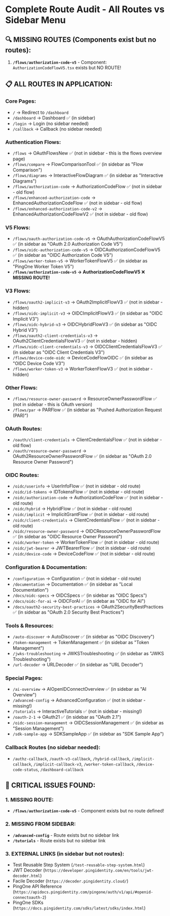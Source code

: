 # Complete Route Audit - All Routes vs Sidebar Menu

## 🔍 MISSING ROUTES (Components exist but no routes):
1. **`/flows/authorization-code-v5`** - Component: `AuthorizationCodeFlowV5.tsx` exists but NO ROUTE!

## 📋 ALL ROUTES IN APPLICATION:

### Core Pages:
- `/` → Redirect to `/dashboard`
- `/dashboard` → Dashboard ✅ (in sidebar)
- `/login` → Login (no sidebar needed)
- `/callback` → Callback (no sidebar needed)

### Authentication Flows:
- `/flows` → OAuthFlowsNew ✅ (not in sidebar - this is the flows overview page)
- `/flows/compare` → FlowComparisonTool ✅ (in sidebar as "Flow Comparison")
- `/flows/diagrams` → InteractiveFlowDiagram ✅ (in sidebar as "Interactive Diagrams")
- `/flows/authorization-code` → AuthorizationCodeFlow ✅ (not in sidebar - old flow)
- `/flows/enhanced-authorization-code` → EnhancedAuthorizationCodeFlow ✅ (not in sidebar - old flow)
- `/flows/enhanced-authorization-code-v2` → EnhancedAuthorizationCodeFlowV2 ✅ (not in sidebar - old flow)

### V5 Flows:
- `/flows/oauth-authorization-code-v5` → OAuthAuthorizationCodeFlowV5 ✅ (in sidebar as "OAuth 2.0 Authorization Code V5")
- `/flows/oidc-authorization-code-v5` → OIDCAuthorizationCodeFlowV5 ✅ (in sidebar as "OIDC Authorization Code V5")
- `/flows/worker-token-v5` → WorkerTokenFlowV5 ✅ (in sidebar as "PingOne Worker Token V5")
- **`/flows/authorization-code-v5` → AuthorizationCodeFlowV5** ❌ **MISSING ROUTE!**

### V3 Flows:
- `/flows/oauth2-implicit-v3` → OAuth2ImplicitFlowV3 ✅ (not in sidebar - hidden)
- `/flows/oidc-implicit-v3` → OIDCImplicitFlowV3 ✅ (in sidebar as "OIDC Implicit V3")
- `/flows/oidc-hybrid-v3` → OIDCHybridFlowV3 ✅ (in sidebar as "OIDC Hybrid V3")
- `/flows/oauth2-client-credentials-v3` → OAuth2ClientCredentialsFlowV3 ✅ (not in sidebar - hidden)
- `/flows/oidc-client-credentials-v3` → OIDCClientCredentialsFlowV3 ✅ (in sidebar as "OIDC Client Credentials V3")
- `/flows/device-code-oidc` → DeviceCodeFlowOIDC ✅ (in sidebar as "OIDC Device Code V3")
- `/flows/worker-token-v3` → WorkerTokenFlowV3 ✅ (not in sidebar - hidden)

### Other Flows:
- `/flows/resource-owner-password` → ResourceOwnerPasswordFlow ✅ (not in sidebar - this is OAuth version)
- `/flows/par` → PARFlow ✅ (in sidebar as "Pushed Authorization Request (PAR)")

### OAuth Routes:
- `/oauth/client-credentials` → ClientCredentialsFlow ✅ (not in sidebar - old flow)
- `/oauth/resource-owner-password` → OAuth2ResourceOwnerPasswordFlow ✅ (in sidebar as "OAuth 2.0 Resource Owner Password")

### OIDC Routes:
- `/oidc/userinfo` → UserInfoFlow ✅ (not in sidebar - old route)
- `/oidc/id-tokens` → IDTokensFlow ✅ (not in sidebar - old route)
- `/oidc/authorization-code` → AuthorizationCodeFlow ✅ (not in sidebar - old route)
- `/oidc/hybrid` → HybridFlow ✅ (not in sidebar - old route)
- `/oidc/implicit` → ImplicitGrantFlow ✅ (not in sidebar - old route)
- `/oidc/client-credentials` → ClientCredentialsFlow ✅ (not in sidebar - old route)
- `/oidc/resource-owner-password` → OIDCResourceOwnerPasswordFlow ✅ (in sidebar as "OIDC Resource Owner Password")
- `/oidc/worker-token` → WorkerTokenFlow ✅ (not in sidebar - old route)
- `/oidc/jwt-bearer` → JWTBearerFlow ✅ (not in sidebar - old route)
- `/oidc/device-code` → DeviceCodeFlow ✅ (not in sidebar - old route)

### Configuration & Documentation:
- `/configuration` → Configuration ✅ (not in sidebar - old route)
- `/documentation` → Documentation ✅ (in sidebar as "Local Documentation")
- `/docs/oidc-specs` → OIDCSpecs ✅ (in sidebar as "OIDC Specs")
- `/docs/oidc-for-ai` → OIDCForAI ✅ (in sidebar as "OIDC for AI")
- `/docs/oauth2-security-best-practices` → OAuth2SecurityBestPractices ✅ (in sidebar as "OAuth 2.0 Security Best Practices")

### Tools & Resources:
- `/auto-discover` → AutoDiscover ✅ (in sidebar as "OIDC Discovery")
- `/token-management` → TokenManagement ✅ (in sidebar as "Token Management")
- `/jwks-troubleshooting` → JWKSTroubleshooting ✅ (in sidebar as "JWKS Troubleshooting")
- `/url-decoder` → URLDecoder ✅ (in sidebar as "URL Decoder")

### Special Pages:
- `/ai-overview` → AIOpenIDConnectOverview ✅ (in sidebar as "AI Overview")
- `/advanced-config` → AdvancedConfiguration ✅ (not in sidebar - missing!)
- `/tutorials` → InteractiveTutorials ✅ (not in sidebar - missing!)
- `/oauth-2-1` → OAuth21 ✅ (in sidebar as "OAuth 2.1")
- `/oidc-session-management` → OIDCSessionManagement ✅ (in sidebar as "Session Management")
- `/sdk-sample-app` → SDKSampleApp ✅ (in sidebar as "SDK Sample App")

### Callback Routes (no sidebar needed):
- `/authz-callback`, `/oauth-v3-callback`, `/hybrid-callback`, `/implicit-callback`, `/implicit-callback-v3`, `/worker-token-callback`, `/device-code-status`, `/dashboard-callback`

## 🚨 CRITICAL ISSUES FOUND:

### 1. MISSING ROUTE:
- **`/flows/authorization-code-v5`** - Component exists but no route defined!

### 2. MISSING FROM SIDEBAR:
- **`/advanced-config`** - Route exists but no sidebar link
- **`/tutorials`** - Route exists but no sidebar link

### 3. EXTERNAL LINKS (in sidebar but not routes):
- Test Reusable Step System (`/test-reusable-step-system.html`)
- JWT Decoder (`https://developer.pingidentity.com/en/tools/jwt-decoder.html`)
- Facile Decoder (`https://decoder.pingidentity.cloud/`)
- PingOne API Reference (`https://apidocs.pingidentity.com/pingone/auth/v1/api/#openid-connectoauth-2`)
- PingOne SDKs (`https://docs.pingidentity.com/sdks/latest/sdks/index.html`)

